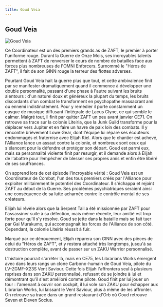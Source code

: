 ```yaml
---
title: Goud Veia
---
```


Goud Veia
---------


![Goud Veia](/images/stories/manga/astray/persos/Goud_Veia.png)

Ce Coordinateur est un des premiers grands as de ZAFT, le premier à porter l'uniforme rouge. Durant la Guerre de Onze Mois, ses incroyables talents permettent à ZAFT de renverser le cours de nombre de batailles face aux forces plus nombreuses de l'OMNI Enforcers. Surnommé le "Héros de ZAFT", il fait de son GINN rouge la terreur des flottes adverses.


Pourtant Goud Veia hait la guerre plus que tout, et cette ambivalence finit par se manifester dramatiquement quand il commence à développer une double personnalité, passant d'une phase à l'autre suivant les bruits alentours : d'un naturel doux et généreux la plupart du temps, les bruits discordants d'un combat le transforment en psychopathe massacrant ami ou ennemi indistinctement. Pour y remédier il porte constamment un casque de musique diffusant l'intégrale de Lacus Clyne, ce qui semble le calmer. 
Malgré tout, il finit par quitter ZAFT un peu avant janvier CE71. On retrouve sa trace sur la colonie Liteiria, que la Junk Guild transforme pour la déplacer vers Jupiter et en faire un havre de paix loin des combats. Il y rencontre brièvement Lowe Gear, dont l'équipe lui répare ses écouteurs endommagés et fraternise avec Elijah Kiel. Alors que le chantier est achevé, l'Alliance lance un assaut contre la colonie, et nombreux sont ceux qui s'élancent pour la défendre et protéger son départ. Goud est parmi eux, mais sa personnalité violente finit par resurgir, et il demande alors à Elijah de l'abattre pour l’empêcher de blesser ses propres amis et enfin être libéré de ses souffrances. 


On apprend lors de cet épisode l'incroyable vérité : Goud Veia est un Coordinateur de Combat, l'un des tous premiers créés par l'Alliance pour exploiter militairement le potentiel des Coordinateur. Il s'échappa et rejoint ZAFT au début de la Guerre. Ses problèmes psychiatriques seraient ainsi une conséquence de sa lutte acharnée contre le contrôle mental de ses créateurs. 


Elijah lui révèle alors que la Serpent Tail a été missionnée par ZAFT pour l'assassiner suite à sa défection, mais même récente, leur amitié est trop forte pour qu'il s'y résolve. Goud se jette dans la bataille mais se fait tuer par Gai Murakumo, qui accompagnait les forces de l'Alliance de son côté. Cependant, la colonie Liteiria réussit à fuir.


Marqué par ce dénouement, Elijah réparera son GINN avec des pièces de celui du "Héros de ZAFT", et y restera attaché très longtemps, jusqu'à sa destruction complète, avant de passer sur un ZAKU Warrior personnalisé.


L'histoire pourrait s'arrêter là, mais en CE75, les Librarians Works émergent avec dans leurs rangs un clone Carbono-humain de Goud Veia, pilote du LV-ZGMF-X23S Vent Saviour. Cette fois Elijah l'affrontera seul à plusieurs reprises dans son ZAKU personnalisé, refusant de se joindre à lui et démontrant qu'il s'est amélioré comme pilote. Goud finit par lui jouer un tour : l'amenant à ouvrir son cockpit, il lui vole son ZAKU pour échapper aux Librarian Works, lui laissant le Vent Saviour, plus à même de les affronter. On retrouve sa trace dans un grand restaurant d'Orb où Goud retrouve Seven et Eleven Socius.




